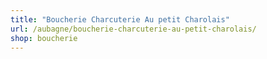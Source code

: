 ```yaml
---
title: "Boucherie Charcuterie Au petit Charolais"
url: /aubagne/boucherie-charcuterie-au-petit-charolais/
shop: boucherie
---
```


